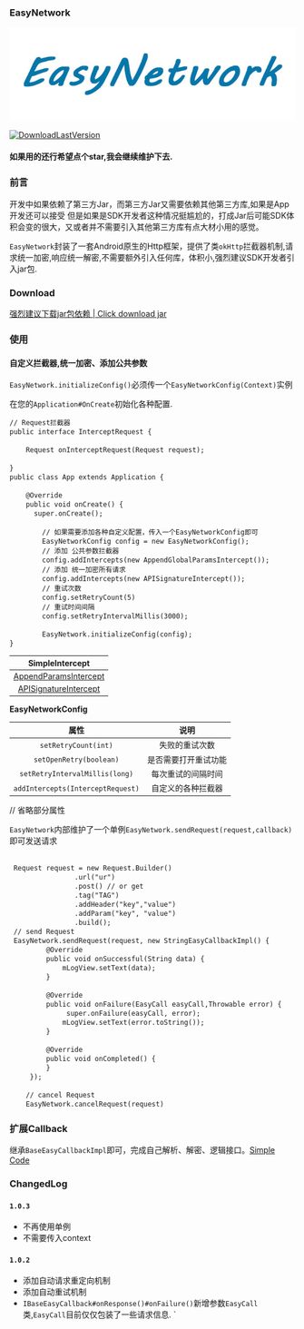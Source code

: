 ### EasyNetwork

![logo](./jpg/logo.jpg)


[![DownloadLastVersion](https://api.bintray.com/packages/quinnhuang/widget/EasyNetwork/images/download.svg)](https://bintray.com/quinnhuang/widget/EasyNetwork/_latestVersion)


#### 如果用的还行希望点个star,我会继续维护下去.

### 前言
开发中如果依赖了第三方Jar，而第三方Jar又需要依赖其他第三方库,如果是App开发还可以接受
但是如果是SDK开发者这种情况挺尴尬的，打成Jar后可能SDK体积会变的很大，又或者并不需要引入其他第三方库有点大材小用的感觉。

`EasyNetwork`封装了一套Android原生的Http框架，提供了类`okHttp`拦截器机制,请求统一加密,响应统一解密,不需要额外引入任何库，体积小,强烈建议SDK开发者引入jar包.

### Download

[强烈建议下载jar包依赖 | Click download jar](https://bintray.com/quinnhuang/widget/EasyNetwork#files)


### 使用


#### 自定义拦截器,统一加密、添加公共参数

`EasyNetwork.initializeConfig()`必须传一个`EasyNetworkConfig(Context)`实例

在您的`Application#OnCreate`初始化各种配置.

```
// Request拦截器
public interface InterceptRequest {

    Request onInterceptRequest(Request request);

}
public class App extends Application {

    @Override
    public void onCreate() {
      super.onCreate();
      
        // 如果需要添加各种自定义配置，传入一个EasyNetworkConfig即可
        EasyNetworkConfig config = new EasyNetworkConfig();
        // 添加 公共参数拦截器
        config.addIntercepts(new AppendGlobalParamsIntercept());
        // 添加 统一加密所有请求
        config.addIntercepts(new APISignatureIntercept());
        // 重试次数
        config.setRetryCount(5)
        // 重试时间间隔
        config.setRetryIntervalMillis(3000);
         
        EasyNetwork.initializeConfig(config);
}

```

|SimpleIntercept|
|:-:|
|[AppendParamsIntercept](https://github.com/xwdz/EasyNetwork/blob/master/app/src/main/java/com/xwdz/httpsimple/AppendGlobalParamsIntercept.java)|
|[APISignatureIntercept](https://github.com/xwdz/EasyNetwork/blob/master/app/src/main/java/com/xwdz/httpsimple/APISignatureIntercept.java)|


**EasyNetworkConfig**

|属性|说明|
|:-:|:-:|
|`setRetryCount(int)`|失败的重试次数|
|`setOpenRetry(boolean)`|是否需要打开重试功能|
|`setRetryIntervalMillis(long)`|每次重试的间隔时间|
|`addIntercepts(InterceptRequest)`|自定义的各种拦截器|

  // 省略部分属性


`EasyNetwork`内部维护了一个单例`EasyNetwork.sendRequest(request,callback)`即可发送请求

```

 Request request = new Request.Builder()
                .url("ur")
                .post() // or get
                .tag("TAG")
                .addHeader("key","value")
                .addParam("key", "value")
                .build();
 // send Request          
 EasyNetwork.sendRequest(request, new StringEasyCallbackImpl() {
         @Override
         public void onSuccessful(String data) {
             mLogView.setText(data);
         }
 
         @Override
         public void onFailure(EasyCall easyCall,Throwable error) {
              super.onFailure(easyCall, error);
             mLogView.setText(error.toString());
         }
         
         @Override
         public void onCompleted() {
         }
     });   
     
    // cancel Request
    EasyNetwork.cancelRequest(request)               
```

### 扩展Callback
继承`BaseEasyCallbackImpl`即可，完成自己解析、解密、逻辑接口。[Simple Code](https://github.com/xwdz/EasyNetwork/blob/master/mylibrary/src/main/java/com/xwdz/http/callback/FileEasyCallbackImpl.java)


### ChangedLog

#### `1.0.3`
- 不再使用单例
- 不需要传入context

#### `1.0.2`
- 添加自动请求重定向机制
- 添加自动重试机制
- `IBaseEasyCallback#onResponse()#onFailure()`新增参数`EasyCall`类,`EasyCall`目前仅仅包装了一些请求信息.
`






